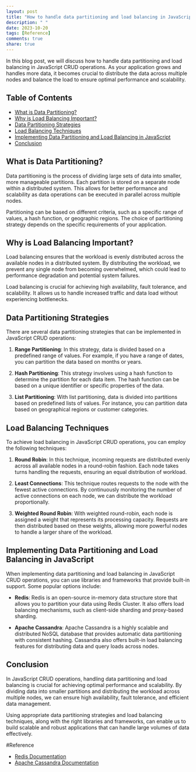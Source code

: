 ```yaml
---
layout: post
title: "How to handle data partitioning and load balancing in JavaScript CRUD operations."
description: " "
date: 2023-10-20
tags: [Reference]
comments: true
share: true
---
```


In this blog post, we will discuss how to handle data partitioning and load balancing in JavaScript CRUD operations. As your application grows and handles more data, it becomes crucial to distribute the data across multiple nodes and balance the load to ensure optimal performance and scalability.

## Table of Contents
- [What is Data Partitioning?](#what-is-data-partitioning)
- [Why is Load Balancing Important?](#why-is-load-balancing-important)
- [Data Partitioning Strategies](#data-partitioning-strategies)
- [Load Balancing Techniques](#load-balancing-techniques)
- [Implementing Data Partitioning and Load Balancing in JavaScript](#implementing-data-partitioning-and-load-balancing-in-javascript)
- [Conclusion](#conclusion)

## What is Data Partitioning?
Data partitioning is the process of dividing large sets of data into smaller, more manageable partitions. Each partition is stored on a separate node within a distributed system. This allows for better performance and scalability as data operations can be executed in parallel across multiple nodes.

Partitioning can be based on different criteria, such as a specific range of values, a hash function, or geographic regions. The choice of partitioning strategy depends on the specific requirements of your application.

## Why is Load Balancing Important?
Load balancing ensures that the workload is evenly distributed across the available nodes in a distributed system. By distributing the workload, we prevent any single node from becoming overwhelmed, which could lead to performance degradation and potential system failures.

Load balancing is crucial for achieving high availability, fault tolerance, and scalability. It allows us to handle increased traffic and data load without experiencing bottlenecks.

## Data Partitioning Strategies
There are several data partitioning strategies that can be implemented in JavaScript CRUD operations:

1. **Range Partitioning**: In this strategy, data is divided based on a predefined range of values. For example, if you have a range of dates, you can partition the data based on months or years.

2. **Hash Partitioning**: This strategy involves using a hash function to determine the partition for each data item. The hash function can be based on a unique identifier or specific properties of the data.

3. **List Partitioning**: With list partitioning, data is divided into partitions based on predefined lists of values. For instance, you can partition data based on geographical regions or customer categories.

## Load Balancing Techniques
To achieve load balancing in JavaScript CRUD operations, you can employ the following techniques:

1. **Round Robin**: In this technique, incoming requests are distributed evenly across all available nodes in a round-robin fashion. Each node takes turns handling the requests, ensuring an equal distribution of workload.

2. **Least Connections**: This technique routes requests to the node with the fewest active connections. By continuously monitoring the number of active connections on each node, we can distribute the workload proportionally.

3. **Weighted Round Robin**: With weighted round-robin, each node is assigned a weight that represents its processing capacity. Requests are then distributed based on these weights, allowing more powerful nodes to handle a larger share of the workload.

## Implementing Data Partitioning and Load Balancing in JavaScript
When implementing data partitioning and load balancing in JavaScript CRUD operations, you can use libraries and frameworks that provide built-in support. Some popular options include:

- **Redis**: Redis is an open-source in-memory data structure store that allows you to partition your data using Redis Cluster. It also offers load balancing mechanisms, such as client-side sharding and proxy-based sharding.

- **Apache Cassandra**: Apache Cassandra is a highly scalable and distributed NoSQL database that provides automatic data partitioning with consistent hashing. Cassandra also offers built-in load balancing features for distributing data and query loads across nodes.

## Conclusion
In JavaScript CRUD operations, handling data partitioning and load balancing is crucial for achieving optimal performance and scalability. By dividing data into smaller partitions and distributing the workload across multiple nodes, we can ensure high availability, fault tolerance, and efficient data management.

Using appropriate data partitioning strategies and load balancing techniques, along with the right libraries and frameworks, can enable us to build scalable and robust applications that can handle large volumes of data effectively.

#Reference
- [Redis Documentation](https://redis.io/documentation)
- [Apache Cassandra Documentation](https://cassandra.apache.org/documentation/)